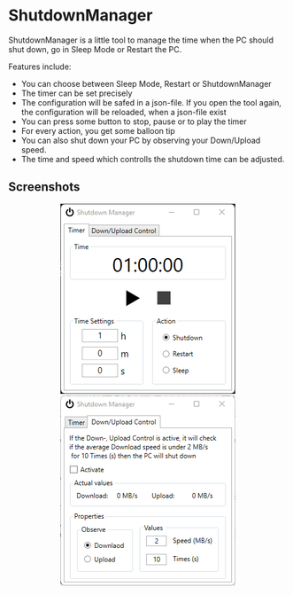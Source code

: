 # ShutdownManager

ShutdownManager is a little tool to manage the time when the PC should shut down, go in Sleep Mode or Restart the PC.

Features include:

- You can choose between Sleep Mode, Restart or ShutdownManager
- The timer can be set precisely
- The configuration will be safed in a json-file. If you open the tool again, the configuration will be reloaded, when a json-file exist
- You can press some button to stop, pause or to play the timer
- For every action, you get some balloon tip
- You can also shut down your PC by observing your Down/Upload speed. 
- The time and speed which controlls the shutdown time can be adjusted.

## Screenshots

<div align="center">
    <img alt="Setup" src="./screenshots/MainScreenshot1.png">
	<img alt="Setup" src="./screenshots/MainScreenshot2.png">
</div>
